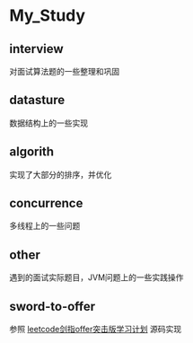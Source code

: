 # My_Study

## interview

对面试算法题的一些整理和巩固

## datasture

数据结构上的一些实现

## algorith

实现了大部分的排序，并优化

## concurrence

多线程上的一些问题

## other

遇到的面试实际题目，JVM问题上的一些实践操作

## sword-to-offer

参照
[leetcode剑指offer突击版学习计划](https://leetcode-cn.com/study-plan/lcof/?progress=o84c6oc)
源码实现
